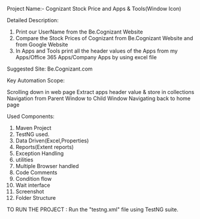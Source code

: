 Project Name:- Cognizant Stock Price and Apps & Tools(Window Icon)

Detailed Description: 
1. Print our UserName from the Be.Cognizant Website 
2. Compare the Stock Prices of Cognizant from Be.Cognizant Website and from Google Website
3. In Apps and Tools print all the header values of the Apps from my Apps/Office 365 Apps/Company Apps by using excel file

Suggested Site: Be.Cognizant.com 

Key Automation Scope:

Scrolling down in web page
Extract apps header value & store in collections
Navigation from Parent Window to Child Window
Navigating back to home page

Used Components:

1) Maven Project
2) TestNG used.
3) Data Driven(Excel,Properties)
4) Reports(Extent reports)
5) Exception Handling
6) utilities
7) Multiple Browser handled
8) Code Comments
9) Condition flow
10) Wait interface
11) Screenshot
12) Folder Structure

TO RUN THE PROJECT :
Run the "testng.xml" file using TestNG suite.
